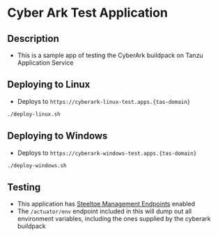 # Cyber Ark Test Application

## Description
* This is a sample app of testing the CyberArk buildpack on Tanzu Application Service


## Deploying to Linux
* Deploys to `https://cyberark-linux-test.apps.{tas-domain}`
```bash
./deploy-linux.sh
```


## Deploying to Windows
* Deploys to `https://cyberark-windows-test.apps.{tas-domain}`
```bash
./deploy-windows.sh
```

## Testing
* This application has [Steeltoe Management Endpoints](https://docs.steeltoe.io/api/v3/management/using-endpoints.html) enabled
* The `/actuator/env` endpoint included in this will dump out all environment variables, including the ones supplied by the cyberark buildpack